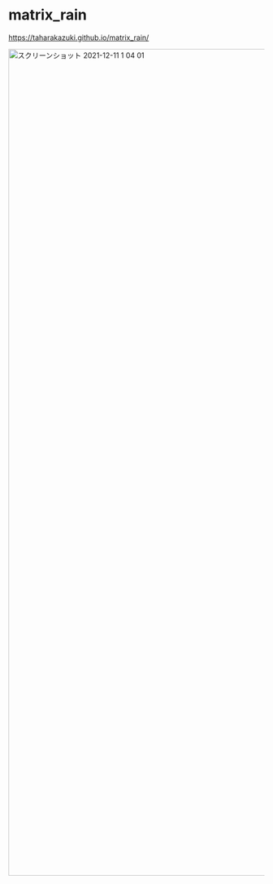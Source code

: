 # matrix_rain

https://taharakazuki.github.io/matrix_rain/

<img width="1625" alt="スクリーンショット 2021-12-11 1 04 01" src="https://user-images.githubusercontent.com/15259879/145604210-d980295f-dd26-4f59-ba82-7d1c41bcdc3b.png">
